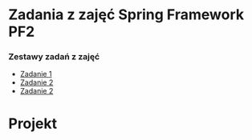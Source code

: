 # Zadania z zajęć Spring Framework PF2

### Zestawy zadań z zajęć
  - [Zadanie 1](SpringTask1/)
  - [Zadanie 2](SpringTask2/)
  - [Zadanie 2](SpringTask3/)

# Projekt
